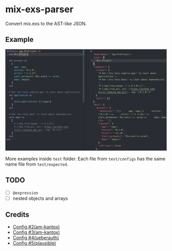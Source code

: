 # mix-exs-parser

Convert mix.exs to the AST-like JSON.

## Example

![Result](./assets/result.png)

More examples inside `test` folder.
Each file from `test/configs` has the same name file from `test/expected`.

## TODO

- [ ] `@expression`
- [ ] nested objects and arrays

## Credits

- [Config #2(am-kantox)](https://github.com/am-kantox/elixir-iteraptor/blob/master/mix.exs)
- [Config #3(am-kantox)](https://github.com/am-kantox/siblings/blob/main/mix.exs)
- [Config #4(ueberauth)](https://github.com/ueberauth/guardian/blob/master/mix.exs)
- [Config #5(plausible)](https://github.com/plausible/analytics/blob/master/mix.exs)
